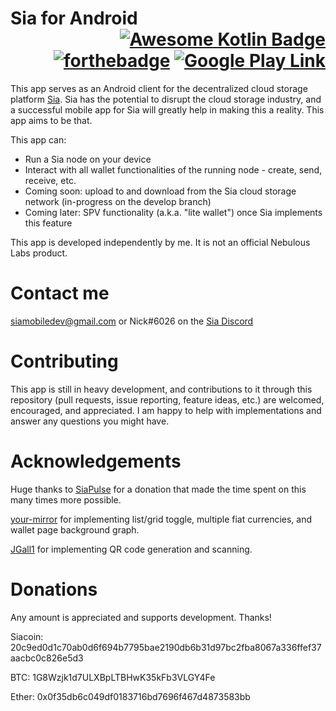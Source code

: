 # Sia for Android <div align = right>[![Awesome Kotlin Badge](https://kotlin.link/awesome-kotlin.svg)](https://github.com/KotlinBy/awesome-kotlin) [![forthebadge](http://forthebadge.com/images/badges/built-with-love.svg)](http://forthebadge.com) [![Google Play Link](https://developer.android.com/images/brand/en_generic_rgb_wo_60.png)](https://play.google.com/store/apps/details?id=com.vandyke.sia)</div>


This app serves as an Android client for the decentralized cloud storage platform [Sia](https://github.com/NebulousLabs/Sia). Sia has the potential to disrupt the cloud storage industry, and a successful mobile app for Sia will greatly help in making this a reality. This app aims to be that.

This app can:
* Run a Sia node on your device
* Interact with all wallet functionalities of the running node - create, send, receive, etc.
* Coming soon: upload to and download from the Sia cloud storage network (in-progress on the develop branch)
* Coming later: SPV functionality (a.k.a. "lite wallet") once Sia implements this feature

This app is developed independently by me. It is not an official Nebulous Labs product.

# Contact me
siamobiledev@gmail.com or Nick#6026 on the [Sia Discord](https://discord.gg/sFCT3Ar)

# Contributing
This app is still in heavy development, and contributions to it through this repository (pull requests, issue reporting, feature ideas, etc.) are welcomed, encouraged, and appreciated. I am happy to help with implementations and answer any questions you might have.

# Acknowledgements
Huge thanks to [SiaPulse](http://siapulse.com) for a donation that made the time spent on this many times more possible.

[your-mirror](https://github.com/your-mirror) for implementing list/grid toggle, multiple fiat currencies, and wallet page background graph.

[JGall1](https://github.com/JGall1) for implementing QR code generation and scanning.

# Donations
Any amount is appreciated and supports development. Thanks!

Siacoin: 20c9ed0d1c70ab0d6f694b7795bae2190db6b31d97bc2fba8067a336ffef37aacbc0c826e5d3

BTC: 1G8Wzjk1d7ULXBpLTBHwK35kFb3VLGY4Fe

Ether: 0x0f35db6c049df0183716bd7696f467d4873583bb
